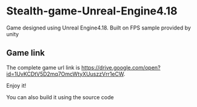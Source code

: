 # Stealth-game-Unreal-Engine4.18
Game designed using Unreal Engine4.18. Built on FPS sample provided by unity

## Game link
The complete game url link is https://drive.google.com/open?id=1UvKCDtV5D2mq7OmcWtyXUuszzVrr1eCW. 

Enjoy it!

You can also build it using the source code
